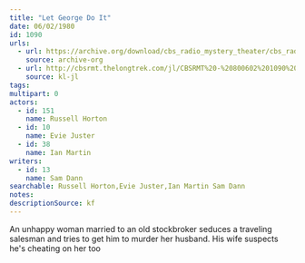 ```yaml
---
title: "Let George Do It"
date: 06/02/1980
id: 1090
urls: 
  - url: https://archive.org/download/cbs_radio_mystery_theater/cbs_radio_mystery_theater-1051-1100.zip/cbs_radio_mystery_theater-1051-1100%2Fcbsrmt_1090_let_george_do_it.mp3
    source: archive-org
  - url: http://cbsrmt.thelongtrek.com/jl/CBSRMT%20-%20800602%201090%20Let%20George%20Do%20It_jl.mp3
    source: kl-jl
tags: 
multipart: 0
actors:  
  - id: 151
    name: Russell Horton  
  - id: 10
    name: Evie Juster  
  - id: 38
    name: Ian Martin
writers:  
  - id: 13
    name: Sam Dann
searchable: Russell Horton,Evie Juster,Ian Martin Sam Dann
notes: 
descriptionSource: kf
---
```

An unhappy woman married to an old stockbroker seduces a traveling salesman and tries to get him to murder her husband. His wife suspects he's cheating on her too